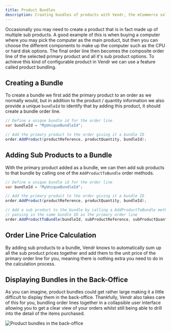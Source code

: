```yaml
---
title: Product Bundles
description: Creating bundles of products with Vendr, the eCommerce solution for Umbraco v8+
---
```


Occasionally you may need to create a product that is in fact made up of multiple sub products. A good example of this is when buying a computer where you may pick the computer as the main product, but then you can choose the different components to make up the computer such as the CPU or hard disk options. The final order line then becomes the composite order line of the selected primary product and all it's sub product options. To achieve this kind of configurable product in Vendr we can use a feature called product bundling.

## Creating a Bundle

To create a bundle we first add the primary product to an order as we normally would, but in addition to the product / quantity information we also provide a unique `bundleId` to identify that by adding this product, it should create a bundle order line.

````csharp
// Define a unique bundle id for the order line
var bundleId = "MyUniqueBundleId";

// Add the primary product to the order giving it a bundle ID
order.AddProduct(productReference, productQuantity, bundleId);

````

## Adding Sub Products to a Bundle

With the primary product added as a bundle, we can then add sub products to that bundle by calling one of the `AddProductToBundle` order methods.


````csharp
// Define a unique bundle id for the order line
var bundleId = "MyUniqueBundleId";

// Add the primary product to the order giving it a bundle ID
order.AddProduct(productReference, productQuantity, bundleId);

// Add a sub product to the bundle by calling a AddProductToBundle method
// passing in the same bundle ID as the primary order line
order.AddProductToBundle(bundleId, subProductReference, subProductQuantity);

````

## Order Line Price Calculation

By adding sub products to a bundle, Vendr knows to automatically sum up all the sub product prices together and add them to the unit price of the primary order line for you, meaning there is nothing extra you need to do in the calculation process.

## Displaying Bundles in the Back-Office

As you can imagine, product bundles could get rather large making it a little difficult to display them in the back-office. Thankfully, Vendr also takes care of this for you, bundling order lines together in a collapsible user interface allowing you to get a clear view of your orders whilst still being able to drill into the detail of the items purchased.

![Product bundles in the back-office](~/assets/images/screenshots/back-office-bundles.png)
